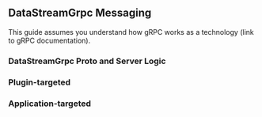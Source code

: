 ## DataStreamGrpc Messaging

This guide assumes you understand how gRPC works as a technology (link to gRPC documentation).

### DataStreamGrpc Proto and Server Logic

### Plugin-targeted

### Application-targeted
